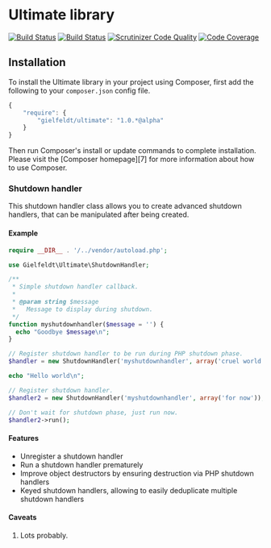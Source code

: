 # Ultimate library

[![Build Status](https://travis-ci.org/gielfeldt/ultimate.svg?branch=master)](https://travis-ci.org/gielfeldt/ultimate)
[![Build Status](https://scrutinizer-ci.com/g/gielfeldt/ultimate/badges/build.png?b=master)](https://scrutinizer-ci.com/g/gielfeldt/ultimate/build-status/master)
[![Scrutinizer Code Quality](https://scrutinizer-ci.com/g/gielfeldt/ultimate/badges/quality-score.png?b=master)](https://scrutinizer-ci.com/g/gielfeldt/ultimate/?branch=master)
[![Code Coverage](https://scrutinizer-ci.com/g/gielfeldt/ultimate/badges/coverage.png?b=master)](https://scrutinizer-ci.com/g/gielfeldt/ultimate/?branch=master)

## Installation

To install the Ultimate library in your project using Composer, first add the following to your `composer.json`
config file.
```javascript
{
    "require": {
        "gielfeldt/ultimate": "1.0.*@alpha"
    }
}
```

Then run Composer's install or update commands to complete installation. Please visit the [Composer homepage][7] for
more information about how to use Composer.

### Shutdown handler

This shutdown handler class allows you to create advanced shutdown handlers, that
can be manipulated after being created.

#### Example

```php
require __DIR__ . '/../vendor/autoload.php';

use Gielfeldt\Ultimate\ShutdownHandler;

/**
 * Simple shutdown handler callback.
 *
 * @param string $message
 *   Message to display during shutdown.
 */
function myshutdownhandler($message = '') {
  echo "Goodbye $message\n";
}

// Register shutdown handler to be run during PHP shutdown phase.
$handler = new ShutdownHandler('myshutdownhandler', array('cruel world'));

echo "Hello world\n";

// Register shutdown handler.
$handler2 = new ShutdownHandler('myshutdownhandler', array('for now'));

// Don't wait for shutdown phase, just run now.
$handler2->run();
```

#### Features

* Unregister a shutdown handler
* Run a shutdown handler prematurely
* Improve object destructors by ensuring destruction via PHP shutdown handlers
* Keyed shutdown handlers, allowing to easily deduplicate multiple shutdown handlers

#### Caveats

1. Lots probably.

